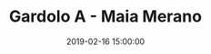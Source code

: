 ---
title: Gardolo A - Maia Merano
date: 2019-02-16 15:00:00
squadra-a: Maia Merano
punteggio-a: 
squadra-b: Bc Gardolo A
punteggio-b: 
partite/squadra: under-18-18-19
luogo: Centro Sportivo Trento Nord
categoria: under 18
---
